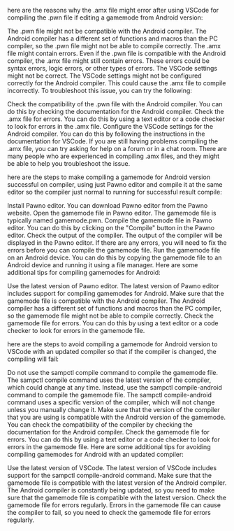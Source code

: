



here are the reasons why the .amx file might error after using VSCode for compiling the .pwn file if editing a gamemode from Android version:

The .pwn file might not be compatible with the Android compiler. The Android compiler has a different set of functions and macros than the PC compiler, so the .pwn file might not be able to compile correctly.
The .amx file might contain errors. Even if the .pwn file is compatible with the Android compiler, the .amx file might still contain errors. These errors could be syntax errors, logic errors, or other types of errors.
The VSCode settings might not be correct. The VSCode settings might not be configured correctly for the Android compiler. This could cause the .amx file to compile incorrectly.
To troubleshoot this issue, you can try the following:

Check the compatibility of the .pwn file with the Android compiler. You can do this by checking the documentation for the Android compiler.
Check the .amx file for errors. You can do this by using a text editor or a code checker to look for errors in the .amx file.
Configure the VSCode settings for the Android compiler. You can do this by following the instructions in the documentation for VSCode.
If you are still having problems compiling the .amx file, you can try asking for help on a forum or in a chat room. There are many people who are experienced in compiling .amx files, and they might be able to help you troubleshoot the issue.



 here are the steps to make compiling a gamemode for Android version successful on compiler, using just Pawno editor and compile it at the same editor so the compiler just normal to running for successful result compile:

Install Pawno editor. You can download Pawno editor from the Pawno website.
Open the gamemode file in Pawno editor. The gamemode file is typically named gamemode.pwn.
Compile the gamemode file in Pawno editor. You can do this by clicking on the "Compile" button in the Pawno editor.
Check the output of the compiler. The output of the compiler will be displayed in the Pawno editor. If there are any errors, you will need to fix the errors before you can compile the gamemode file.
Run the gamemode file on an Android device. You can do this by copying the gamemode file to an Android device and running it using a file manager.
Here are some additional tips for compiling gamemodes for Android:

Use the latest version of Pawno editor. The latest version of Pawno editor includes support for compiling gamemodes for Android.
Make sure that the gamemode file is compatible with the Android compiler. The Android compiler has a different set of functions and macros than the PC compiler, so the gamemode file might not be able to compile correctly.
Check the gamemode file for errors. You can do this by using a text editor or a code checker to look for errors in the gamemode file.





here are the steps to avoid compiling a gamemode for Android version to VSCode with an updated compiler so that if the compiler is changed, the compiling will fail:

Do not use the sampctl compile command to compile the gamemode file. The sampctl compile command uses the latest version of the compiler, which could change at any time.
Instead, use the sampctl compile-android command to compile the gamemode file. The sampctl compile-android command uses a specific version of the compiler, which will not change unless you manually change it.
Make sure that the version of the compiler that you are using is compatible with the Android version of the gamemode. You can check the compatibility of the compiler by checking the documentation for the Android compiler.
Check the gamemode file for errors. You can do this by using a text editor or a code checker to look for errors in the gamemode file.
Here are some additional tips for avoiding compiling gamemodes for Android with an updated compiler:

Use the latest version of VSCode. The latest version of VSCode includes support for the sampctl compile-android command.
Make sure that the gamemode file is compatible with the latest version of the Android compiler. The Android compiler is constantly being updated, so you need to make sure that the gamemode file is compatible with the latest version.
Check the gamemode file for errors regularly. Errors in the gamemode file can cause the compiler to fail, so you need to check the gamemode file for errors regularly.
